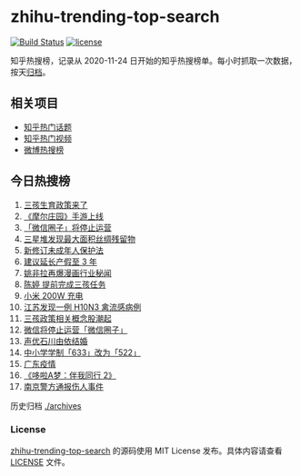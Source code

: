 # zhihu-trending-top-search

[![Build Status](https://github.com/justjavac/zhihu-trending-top-search/workflows/ci/badge.svg?branch=main)](https://github.com/justjavac/zhihu-trending-top-search/actions)
[![license](https://img.shields.io/github/license/justjavac/zhihu-trending-top-search)](https://github.com/justjavac/zhihu-trending-top-search/blob/main/LICENSE)

知乎热搜榜，记录从 2020-11-24 日开始的知乎热搜榜单。每小时抓取一次数据，按天[归档](./archives)。

## 相关项目

- [知乎热门话题](https://github.com/justjavac/zhihu-trending-hot-questions)
- [知乎热门视频](https://github.com/justjavac/zhihu-trending-hot-video)
- [微博热搜榜](https://github.com/justjavac/weibo-trending-hot-search)

## 今日热搜榜

<!-- BEGIN -->
<!-- 最后更新时间 Tue Jun 01 2021 20:44:21 GMT+0800 (China Standard Time) -->

1. [三孩生育政策来了](https://www.zhihu.com/search?q=三孩政策)
2. [《摩尔庄园》手游上线](https://www.zhihu.com/search?q=摩尔庄园)
3. [「微信圈子」将停止运营](https://www.zhihu.com/search?q=微信圈子)
4. [三星堆发现最大面积丝绸残留物](https://www.zhihu.com/search?q=三星堆)
5. [新修订未成年人保护法](https://www.zhihu.com/search?q=未成年人保护法)
6. [建议延长产假至 3 年](https://www.zhihu.com/search?q=延长产假)
7. [姚非拉再爆漫画行业秘闻](https://www.zhihu.com/search?q=姚非拉)
8. [陈婷 提前完成三孩任务](https://www.zhihu.com/search?q=张艺谋太太)
9. [小米 200W 充电](https://www.zhihu.com/search?q=小米电池)
10. [江苏发现一例 H10N3 禽流感病例](https://www.zhihu.com/search?q=江苏禽流感)
11. [三孩政策相关概念股潮起](https://www.zhihu.com/search?q=三孩股票)
12. [微信将停止运营「微信圈子」](https://www.zhihu.com/search?q=微信圈子)
13. [声优石川由依结婚](https://www.zhihu.com/search?q=日本声优)
14. [中小学学制「633」改为「522」](https://www.zhihu.com/search?q=中小学)
15. [广东疫情](https://www.zhihu.com/search?q=广东疫情)
16. [《哆啦A梦：伴我同行 2》](https://www.zhihu.com/search?q=哆啦A梦：伴我同行2)
17. [南京警方通报伤人事件](https://www.zhihu.com/search?q=南京新街口)

<!-- END -->

历史归档 [./archives](./archives)

### License

[zhihu-trending-top-search](https://github.com/justjavac/zhihu-trending-top-search)
的源码使用 MIT License 发布。具体内容请查看 [LICENSE](./LICENSE) 文件。
